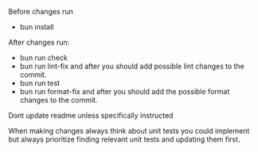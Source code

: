 Before changes run
- bun install

After changes run:
- bun run check
- bun run lint-fix and after you should add possible lint changes to the commit.
- bun run test
- bun run format-fix and after you should add the possible format changes to the commit.


Dont update readme unless specifically instructed

When making changes always think about unit tests you could implement but always prioritize finding relevant unit tests and updating them first.